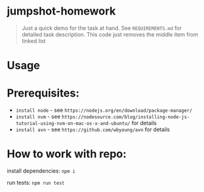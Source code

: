 # jumpshot-homework

> Just a quick demo for the task at hand. See `REQUIREMENTS.md` for detailed task description. 
> This code just removes the middle item from linked list

# Usage

Prerequisites:
===============

- `install node` - see `https://nodejs.org/en/download/package-manager/`
- `install nvm` - see `https://nodesource.com/blog/installing-node-js-tutorial-using-nvm-on-mac-os-x-and-ubuntu/` for details
- `install avn` - see `https://github.com/wbyoung/avn` for details

How to work with repo:
======================

install dependencies:
`npm i`

run tests:
`npm run test`
